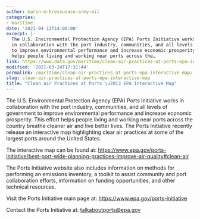 ```yaml
---
author: marin-m-kressusace-army-mil
categories:
- maritime
date: '2021-04-13T14:00:00'
excerpt: |-
  The U.S. Environmental Protection Agency (EPA) Ports Initiative works
  in collaboration with the port industry, communities, and all levels of government
  to improve environmental performance and increase economic prosperity. This effort
  helps people living and working near ports across the…
link: https://www.data.gov/maritime/clean-air-practices-at-ports-epa-interactive-map/
modified: '2021-03-24T17:31:44'
permalink: /maritime/clean-air-practices-at-ports-epa-interactive-map/
slug: clean-air-practices-at-ports-epa-interactive-map
title: "Clean Air Practices at Ports \u2013 EPA Interactive Map"
---
```


The U.S. Environmental Protection Agency (EPA) Ports Initiative works in collaboration with the port industry, communities, and all levels of government to improve environmental performance and increase economic prosperity. This effort helps people living and working near ports across the country breathe cleaner air and live better lives. The Ports Initiative recently release an interactive map highlighting clear air practices at some of the largest ports around the United States.

The interactive map can be found at: https://www.epa.gov/ports-initiative/best-port-wide-planning-practices-improve-air-quality#clean-air

The Ports Initiative website also includes information on methods for performing an emissions inventory, a toolkit to assist community and port collaboration efforts, information on funding opportunities, and other technical resources.

Visit the Ports Initiative main page at: https://www.epa.gov/ports-initiative

Contact the Ports Initiative at: talkaboutports@epa.gov
